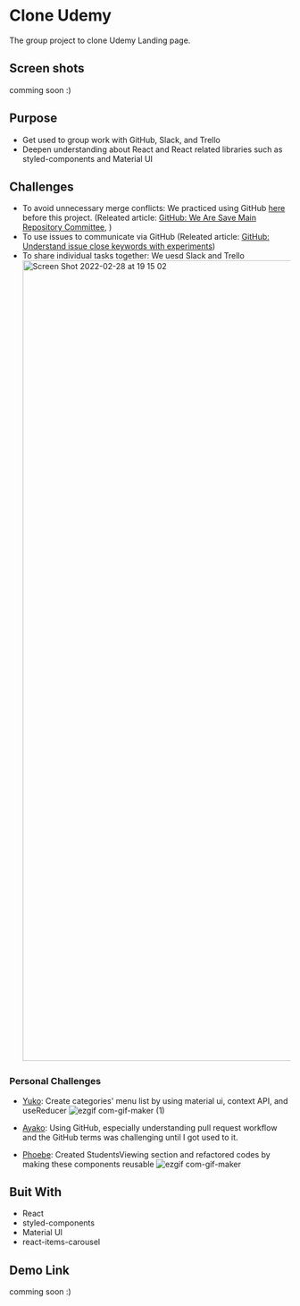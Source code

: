 # Clone Udemy

The group project to clone Udemy Landing page.

## Screen shots

comming soon :)

## Purpose

- Get used to group work with GitHub, Slack, and Trello
- Deepen understanding about React and React related libraries such as styled-components and Material UI

## Challenges

- To avoid unnecessary merge conflicts: We practiced using GitHub [here](https://github.com/Lada496/github-practice) before this project. (Releated article: [GitHub: We Are Save Main Repository Committee](https://dev.to/lada496/github-we-are-save-main-repository-committee-2cb4), )
- To use issues to communicate via GitHub (Releated article: [GitHub: Understand issue close keywords with experiments](https://dev.to/lada496/github-understand-issue-close-keywords-with-experiments-2n5c))
- To share individual tasks together: We uesd Slack and Trello
  <img width="1432" alt="Screen Shot 2022-02-28 at 19 15 02" src="https://user-images.githubusercontent.com/67321065/156828276-b8e641f2-5778-4c93-8a42-fe64c4770da4.png">


### Personal Challenges

- [Yuko](https://github.com/Lada496): Create categories' menu list by using material ui, context API, and useReducer
  ![ezgif com-gif-maker (1)](https://user-images.githubusercontent.com/67321065/156828182-73cf0477-6fb6-4793-995a-a04046baac99.gif)

- [Ayako](https://github.com/Ayako-Yokoe): Using GitHub, especially understanding pull request workflow and the GitHub terms was challenging until I got used to it.

- [Phoebe](https://github.com/phoebehala): Created StudentsViewing section and refactored codes by making these components reusable
  ![ezgif com-gif-maker](https://user-images.githubusercontent.com/83237024/156981798-db246a6a-8365-4ad1-ab09-fe960e1e8a3e.gif)

## Buit With

- React
- styled-components
- Material UI
- react-items-carousel

## Demo Link

comming soon :)
